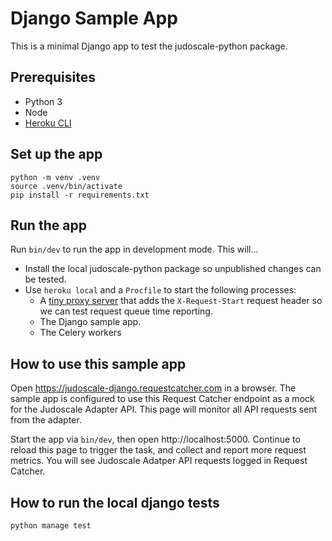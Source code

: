# Django Sample App

This is a minimal Django app to test the judoscale-python package.

## Prerequisites

- Python 3
- Node
- [Heroku CLI](https://devcenter.heroku.com/articles/heroku-cli)

## Set up the app

```
python -m venv .venv
source .venv/bin/activate
pip install -r requirements.txt
```

## Run the app

Run `bin/dev` to run the app in development mode. This will...

- Install the local judoscale-python package so unpublished changes can be tested.
- Use `heroku local` and a `Procfile` to start the following processes:
  - A [tiny proxy server](https://github.com/judoscale/judoscale-adapter-proxy-server) that adds the `X-Request-Start` request header so we can test request queue time reporting.
  - The Django sample app.
  - The Celery workers

## How to use this sample app

Open https://judoscale-django.requestcatcher.com in a browser. The sample app is configured to use this Request Catcher endpoint as a mock for the Judoscale Adapter API. This page will monitor all API requests sent from the adapter.

Start the app via `bin/dev`, then open http://localhost:5000. Continue to reload this page to trigger the task, and collect and report more request metrics. You will see Judoscale Adatper API requests logged in Request Catcher.

## How to run the local django tests
```
python manage test
```
